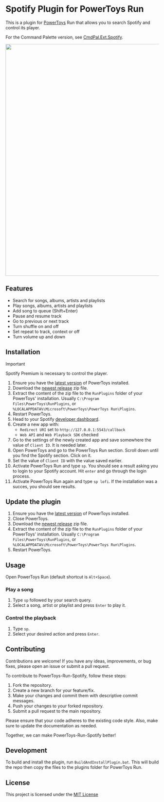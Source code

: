 # Spotify Plugin for PowerToys Run

This is a plugin for [PowerToys](https://github.com/microsoft/PowerToys) Run that allows you to search Spotify and control its player.

For the Command Palette version, see [CmdPal.Ext.Spotify](https://github.com/waaverecords/CmdPal.Ext.Spotify).

<p align="center">
    <img src="./demo.gif" width="760" />
</p>

## Features

- Search for songs, albums, artists and playlists
- Play songs, albums, artists and playlists
- Add song to queue (Shift+Enter)
- Pause and resume track
- Go to previous or next track
- Turn shuffle on and off
- Set repeat to track, context or off
- Turn volume up and down

## Installation

> [!IMPORTANT]
> Spotify Premium is necessary to control the player.

1. Ensure you have the [latest version](https://github.com/microsoft/PowerToys/releases/latest) of PowerToys installed.
2. Download the [newest release](https://github.com/waaverecords/PowerToys-Run-Spotify/releases/latest) zip file.
3. Extract the content of the zip file to the `RunPlugins` folder of your PowerToys' installation. Usually `C:\Program Files\PowerToys\RunPlugins`, or `%LOCALAPPDATA%\Microsoft\PowerToys\PowerToys Run\Plugins`.
4. Restart PowerToys.
5. Head to your Spotify [developer dashboard](https://developer.spotify.com/).
6. Create a new app with:
    - `Redirect URI` set to `http://127.0.0.1:5543/callback`
    - `Web API` and `Web Playback SDK` checked
7. Go to the settings of the newly created app and save somewhere the value of `Client ID`. It is needed later.
8. Open PowerToys and go to the PowerToys Run section. Scroll down until you find the Spotify section. Click on it.
9. Set the value of `Client ID` with the value saved earlier.
10. Activate PowerToys Run and type `sp`. You should see a result asking you to login to your Spotify account. Hit `enter` and go through the login process.
11. Activate PowerToys Run again and type `sp lofi`. If the installation was a succes, you should see results.

## Update the plugin

1. Ensure you have the [latest version](https://github.com/microsoft/PowerToys/releases/latest) of PowerToys installed.
2. Close PowerToys.
2. Download the [newest release](https://github.com/waaverecords/PowerToys-Run-Spotify/releases/latest) zip file.
3. Extract the content of the zip file to the `RunPlugins` folder of your PowerToys' installation. Usually `C:\Program Files\PowerToys\RunPlugins`, or `%LOCALAPPDATA%\Microsoft\PowerToys\PowerToys Run\Plugins`.
4. Restart PowerToys.

## Usage

Open PowerToys Run (default shortcut is ```Alt+Space```).

### Play a song

1. Type ```sp``` followed by your search query.
2. Select a song, artist or playlist and press ```Enter``` to play it.

### Control the playback

1. Type ```sp```.
2. Select your desired action and press ```Enter```.

## Contributing

Contributions are welcome! If you have any ideas, improvements, or bug fixes, please open an issue or submit a pull request.

To contribute to PowerToys-Run-Spotify, follow these steps:

1. Fork the repository.
2. Create a new branch for your feature/fix.
3. Make your changes and commit them with descriptive commit messages.
4. Push your changes to your forked repository.
5. Submit a pull request to the main repository.

Please ensure that your code adheres to the existing code style. Also, make sure to update the documentation as needed.

Together, we can make PowerToys-Run-Spotify better!

## Development

To build and install the plugin, run `BuildAndInstallPlugin.bat`. This will build the repo then copy the files to the plugins folder for PowerToys Run.

## License

This project is licensed under the [MIT License](LICENSE)

